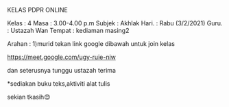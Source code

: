 KELAS PDPR ONLINE

Kelas   : 4
Masa   : 3.00-4.00 p.m
Subjek : Akhlak
Hari.    : Rabu (3/2/2021)
Guru.   : Ustazah Wan
Tempat : kediaman masing2

Arahan : 
1)murid tekan link google dibawah untuk join kelas

https://meet.google.com/ugy-ruie-niw 
 
dan seterusnya tunggu ustazah terima

*sediakan buku teks,aktiviti
alat tulis

sekian tkasih😊
